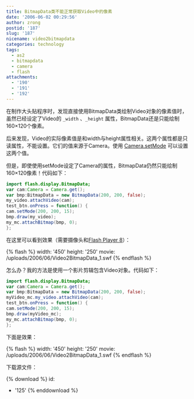 ```yaml
---
title: BitmapData类不能正常获取Video中的像素
date: '2006-06-02 00:29:56'
author: zrong
postid: '187'
slug: '187'
nicename: video2bitmapdata
categories: technology
tags:
  - as2
  - bitmapdata
  - camera
  - flash
attachments:
  - '190'
  - '191'
  - '192'
---
```


在制作大头贴程序时，发现直接使用BitmapData类绘制Video对象的像素值时，虽然已经设定了Video的 `_width` 、`_height` 属性，BitmapData还是只能绘制160×120个像素。

后来发现，Video的实际像素值是和width与height属性相关。这两个属性都是只读属性，不能设置。它们的值来源于Camera。使用 [Camera.setMode](http://blog.zengrong.net/post/188.html) 可以设置这两个值。

但是，即使使用setMode设定了Camera的属性，BitmapData仍然只能绘制160×120像素！代码如下：<!--more-->

``` ActionScript
import flash.display.BitmapData;
var cam:Camera = Camera.get();
var bmp:BitmapData = new BitmapData(200, 200, false);
my_video.attachVideo(cam);
test_btn.onPress = function() {
cam.setMode(200, 200, 15);
bmp.draw(my_video);
my_mc.attachBitmap(bmp, 0);
};
```

在这里可以看到效果（需要摄像头和[Flash Player 8](http://www.adobe.com/go/getflashplayer)）：  

{% flash %}
width: '450'
height: '250'
movie: /uploads/2006/06/Video2BitmapData_1.swf
{% endflash %}

怎么办？我的方法是使用一个影片剪辑包含Video对象。代码如下：

``` ActionScript
import flash.display.BitmapData;
var cam:Camera = Camera.get();
var bmp:BitmapData = new BitmapData(200, 200, false);
myVideo_mc.my_video.attachVideo(cam);
test_btn.onPress = function() {
cam.setMode(200, 200, 15);
bmp.draw(myVideo_mc);
my_mc.attachBitmap(bmp, 0);
};
```

下面是效果：  

{% flash %}
width: '450'
height: '250'
movie: /uploads/2006/06/Video2BitmapData_1.swf
{% endflash %}

下载源文件：

{% download %}
id:
  - '125'
{% enddownload %}
